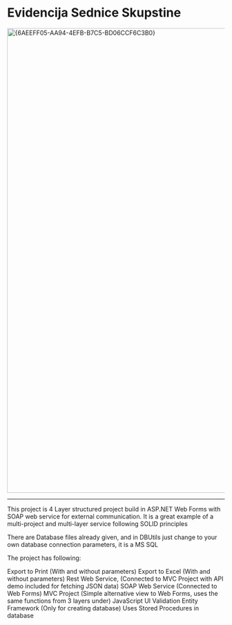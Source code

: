 # Evidencija Sednice Skupstine

<img width="1644" height="1074" alt="{6AEEFF05-AA94-4EFB-B7C5-BD06CCF6C3B0}" src="https://github.com/user-attachments/assets/826bf2a8-4042-4b1b-bebd-d285bc2c41c7" />

---
This project is 4 Layer structured project build in ASP.NET Web Forms with SOAP web service for external communication. It is a great example of a multi-project and multi-layer service following SOLID principles

There are Database files already given, and in DBUtils just change to your own database connection parameters, it is a MS SQL

The project has following:

Export to Print (With and without parameters)
Export to Excel (With and without parameters)
Rest Web Service, (Connected to MVC Project with API demo included for fetching JSON data)
SOAP Web Service (Connected to Web Forms)
MVC Project (Simple alternative view to Web Forms, uses the same functions from 3 layers under)
JavaScript UI Validation
Entity Framework (Only for creating database)
Uses Stored Procedures in database

